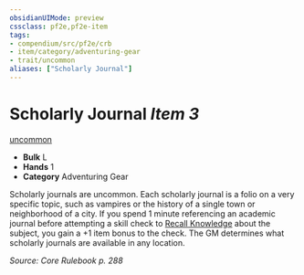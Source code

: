 ```yaml
---
obsidianUIMode: preview
cssclass: pf2e,pf2e-item
tags:
- compendium/src/pf2e/crb
- item/category/adventuring-gear
- trait/uncommon
aliases: ["Scholarly Journal"]
---
```

# Scholarly Journal *Item 3*  
[uncommon](../../../Rules/traits/uncommon.md)  

- **Bulk** L
- **Hands** 1
- **Category** Adventuring Gear

Scholarly journals are uncommon. Each scholarly journal is a folio on a very specific topic, such as vampires or the history of a single town or neighborhood of a city. If you spend 1 minute referencing an academic journal before attempting a skill check to [Recall Knowledge](../../../Rules/actions/recall-knowledge.md) about the subject, you gain a +1 item bonus to the check. The GM determines what scholarly journals are available in any location.

*Source: Core Rulebook p. 288*